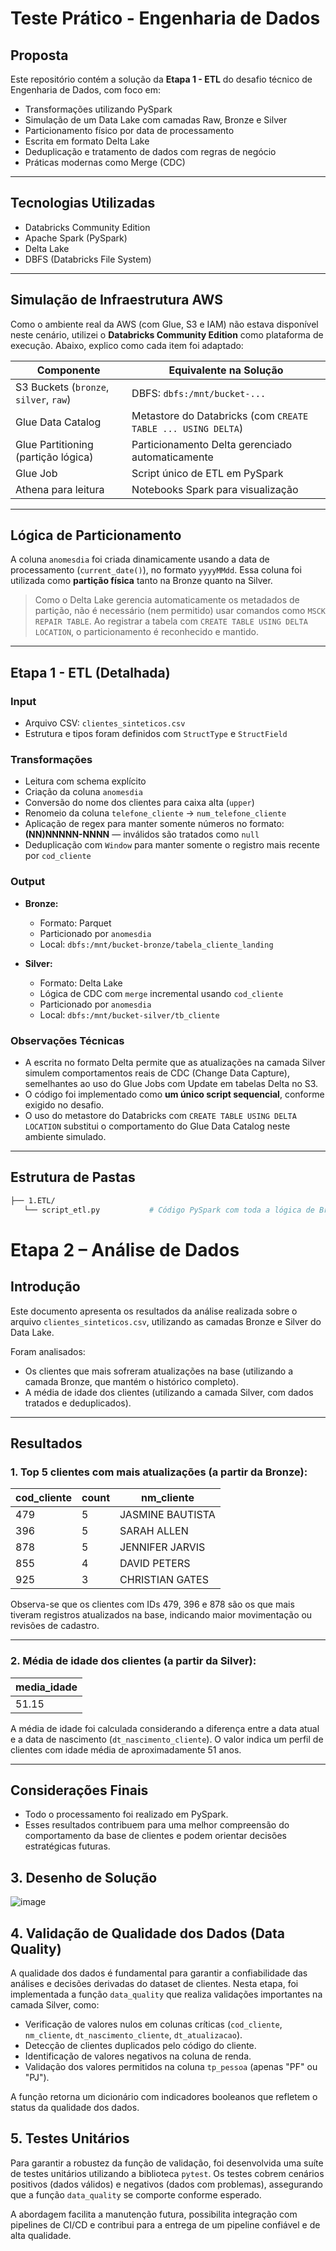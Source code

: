# Teste Prático - Engenharia de Dados

## Proposta

Este repositório contém a solução da **Etapa 1 - ETL** do desafio técnico de Engenharia de Dados, com foco em:

- Transformações utilizando PySpark
- Simulação de um Data Lake com camadas Raw, Bronze e Silver
- Particionamento físico por data de processamento
- Escrita em formato Delta Lake
- Deduplicação e tratamento de dados com regras de negócio
- Práticas modernas como Merge (CDC)

---

## Tecnologias Utilizadas

- Databricks Community Edition
- Apache Spark (PySpark)
- Delta Lake
- DBFS (Databricks File System)

---

## Simulação de Infraestrutura AWS

Como o ambiente real da AWS (com Glue, S3 e IAM) não estava disponível neste cenário, utilizei o **Databricks Community Edition** como plataforma de execução. Abaixo, explico como cada item foi adaptado:

| Componente | Equivalente na Solução |
|------------|-------------------------|
| S3 Buckets (`bronze`, `silver`, `raw`) | DBFS: `dbfs:/mnt/bucket-...` |
| Glue Data Catalog | Metastore do Databricks (com `CREATE TABLE ... USING DELTA`) |
| Glue Partitioning (partição lógica) | Particionamento Delta gerenciado automaticamente |
| Glue Job | Script único de ETL em PySpark |
| Athena para leitura | Notebooks Spark para visualização |

---

## Lógica de Particionamento

A coluna `anomesdia` foi criada dinamicamente usando a data de processamento (`current_date()`), no formato `yyyyMMdd`. Essa coluna foi utilizada como **partição física** tanto na Bronze quanto na Silver.

> Como o Delta Lake gerencia automaticamente os metadados de partição, não é necessário (nem permitido) usar comandos como `MSCK REPAIR TABLE`. Ao registrar a tabela com `CREATE TABLE USING DELTA LOCATION`, o particionamento é reconhecido e mantido.

---

## Etapa 1 - ETL (Detalhada)

### Input
- Arquivo CSV: `clientes_sinteticos.csv`
- Estrutura e tipos foram definidos com `StructType` e `StructField`

### Transformações

- Leitura com schema explícito
- Criação da coluna `anomesdia`
- Conversão do nome dos clientes para caixa alta (`upper`)
- Renomeio da coluna `telefone_cliente` → `num_telefone_cliente`
- Aplicação de regex para manter somente números no formato: **(NN)NNNNN-NNNN** — inválidos são tratados como `null`
- Deduplicação com `Window` para manter somente o registro mais recente por `cod_cliente`

### Output

- **Bronze:** 
  - Formato: Parquet
  - Particionado por `anomesdia`
  - Local: `dbfs:/mnt/bucket-bronze/tabela_cliente_landing`

- **Silver:** 
  - Formato: Delta Lake
  - Lógica de CDC com `merge` incremental usando `cod_cliente`
  - Particionado por `anomesdia`
  - Local: `dbfs:/mnt/bucket-silver/tb_cliente`

### Observações Técnicas

- A escrita no formato Delta permite que as atualizações na camada Silver simulem comportamentos reais de CDC (Change Data Capture), semelhantes ao uso do Glue Jobs com Update em tabelas Delta no S3.
- O código foi implementado como **um único script sequencial**, conforme exigido no desafio.
- O uso do metastore do Databricks com `CREATE TABLE USING DELTA LOCATION` substitui o comportamento do Glue Data Catalog neste ambiente simulado.

---

## Estrutura de Pastas

```bash
├── 1.ETL/
   └── script_etl.py           # Código PySpark com toda a lógica de Bronze e Silver
```
# Etapa 2 – Análise de Dados

## Introdução

Este documento apresenta os resultados da análise realizada sobre o arquivo `clientes_sinteticos.csv`, utilizando as camadas Bronze e Silver do Data Lake.  

Foram analisados:  
- Os clientes que mais sofreram atualizações na base (utilizando a camada Bronze, que mantém o histórico completo).  
- A média de idade dos clientes (utilizando a camada Silver, com dados tratados e deduplicados).

---

## Resultados

### 1. Top 5 clientes com mais atualizações (a partir da Bronze):

| cod_cliente | count |   nm_cliente     |
|-------------|-------|------------------|
| 479         | 5     | JASMINE BAUTISTA |
| 396         | 5     | SARAH ALLEN      |
| 878         | 5     | JENNIFER JARVIS  |
| 855         | 4     | DAVID PETERS     |
| 925         | 3     | CHRISTIAN GATES  |

Observa-se que os clientes com IDs 479, 396 e 878 são os que mais tiveram registros atualizados na base, indicando maior movimentação ou revisões de cadastro.

---

### 2. Média de idade dos clientes (a partir da Silver):

| media_idade |
|-------------|
| 51.15       |

A média de idade foi calculada considerando a diferença entre a data atual e a data de nascimento (`dt_nascimento_cliente`). O valor indica um perfil de clientes com idade média de aproximadamente 51 anos.

---

## Considerações Finais

- Todo o processamento foi realizado em PySpark.  
- Esses resultados contribuem para uma melhor compreensão do comportamento da base de clientes e podem orientar decisões estratégicas futuras.

## 3. Desenho de Solução
![image](https://github.com/user-attachments/assets/3069ecf9-8758-4325-b4ab-9effbdf3a781)


## 4. Validação de Qualidade dos Dados (Data Quality)

A qualidade dos dados é fundamental para garantir a confiabilidade das análises e decisões derivadas do dataset de clientes. Nesta etapa, foi implementada a função `data_quality` que realiza validações importantes na camada Silver, como:

- Verificação de valores nulos em colunas críticas (`cod_cliente`, `nm_cliente`, `dt_nascimento_cliente`, `dt_atualizacao`).
- Detecção de clientes duplicados pelo código do cliente.
- Identificação de valores negativos na coluna de renda.
- Validação dos valores permitidos na coluna `tp_pessoa` (apenas "PF" ou "PJ").

A função retorna um dicionário com indicadores booleanos que refletem o status da qualidade dos dados.

## 5. Testes Unitários

Para garantir a robustez da função de validação, foi desenvolvida uma suíte de testes unitários utilizando a biblioteca `pytest`. Os testes cobrem cenários positivos (dados válidos) e negativos (dados com problemas), assegurando que a função `data_quality` se comporte conforme esperado.

A abordagem facilita a manutenção futura, possibilita integração com pipelines de CI/CD e contribui para a entrega de um pipeline confiável e de alta qualidade.

